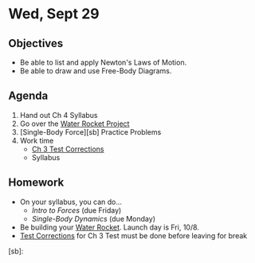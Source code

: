 
Wed, Sept 29
=========    
  
Objectives  
------------  
- Be able to list and apply Newton's Laws of Motion.  
- Be able to draw and use Free-Body Diagrams.  
  
Agenda    
---------    
  
1. Hand out Ch 4 Syllabus
2. Go over the [Water Rocket Project][r]
3. [Single-Body Force][sb] Practice Problems
4. Work time
	- [Ch 3 Test Corrections][c]
	- Syllabus
  
  
Homework  
-------------    
  
- On your syllabus, you can do...
	- *Intro to Forces* (due Friday)
	- *Single-Body Dynamics* (due Monday)
- Be building your [Water Rocket][r]. Launch day is Fri, 10/8.
- [Test Corrections][c] for Ch 3 Test must be done before leaving for break

[c]: https://avon.schoology.com/assignment/5144957984/
[r]: https://avon.schoology.com/assignment/5352300437/
[sb]: 
<!--stackedit_data:
eyJoaXN0b3J5IjpbMTczOTI1MzY3MCwtOTU1MTEzMTg2LDQ4NT
kwMDM0NSwtMzU0OTYyNjk1LDE0MTU5MTYwMTIsNDA1NDkxNjAy
LC0xOTczMTk0MjI3LC0xMzU0ODU1MTkxLDU5ODM2MzE3NSwtMT
k3NjAyNTg3NywtMTk1ODE1NzczMCwzODI0NzkwNjMsLTE1MTAw
OTIwNzQsMjA0Mjk3MDU2NSwtODg0OTkxMzQyLC0zNDg4NDIzOT
MsLTk2OTM3NTkwNiwzODM1NjgwMjksLTExOTQwMzg2NDcsNzcx
MTA5MDE5XX0=
-->